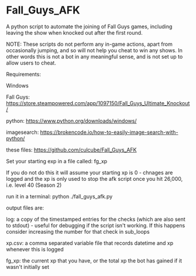 # Fall_Guys_AFK

A python script to automate the joining of Fall Guys games, including leaving the show when knocked out after the first round.

NOTE: These scripts do not perform any in-game actions, apart from occasionally jumping, and so will not help you cheat to win any shows. In other words this is not a bot in any meaningful sense, and is not set up to allow users to cheat.

Requirements:

Windows

Fall Guys:    https://store.steampowered.com/app/1097150/Fall_Guys_Ultimate_Knockout/

python:       https://www.python.org/downloads/windows/

imagesearch:  https://brokencode.io/how-to-easily-image-search-with-python/

these files:  https://github.com/culcube/Fall_Guys_AFK


Set your starting exp in a file called: fg_xp

If you do not do this it will assume your starting xp is 0 - chnages are logged and the xp is only used to stop the afk script once you hit 26,000, i.e. level 40 (Season 2)

run it in a terminal:
  python ./fall_guys_afk.py

output files are:

log: a copy of the timestamped entries for the checks (which are also sent to stdout) - useful for debugging if the script isn't working. If this happens consider increasing the number for that check in sub_loops

xp.csv: a comma separated variable file that records datetime and xp whenever this is logged

fg_xp: the current xp that you have, or the total xp the bot has gained if it wasn't initially set
